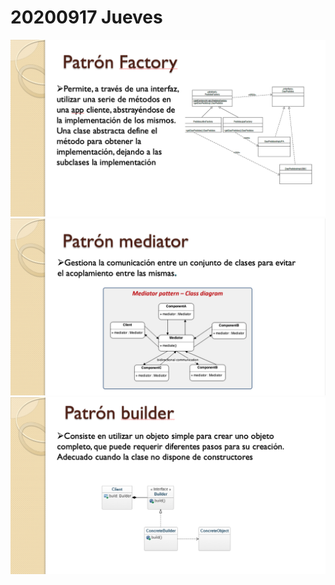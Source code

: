 # 20200917 Jueves

<img src="images/M05-08.png">

<img src="images/M05-09.png">

<img src="images/M05-10.png">
